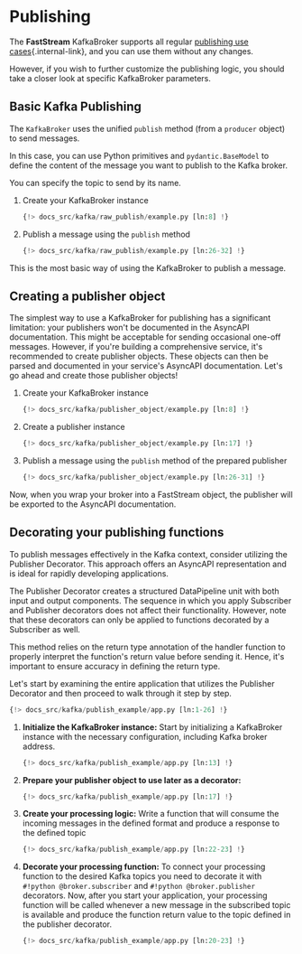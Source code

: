 # Publishing

The **FastStream** KafkaBroker supports all regular [publishing use cases](../../getting-started/publishing/index.md){.internal-link}, and you can use them without any changes.

However, if you wish to further customize the publishing logic, you should take a closer look at specific KafkaBroker parameters.

## Basic Kafka Publishing

The `KafkaBroker` uses the unified `publish` method (from a `producer` object) to send messages.

In this case, you can use Python primitives and `pydantic.BaseModel` to define the content of the message you want to publish to the Kafka broker.

You can specify the topic to send by its name.

1. Create your KafkaBroker instance

    ```python linenums="1"
    {!> docs_src/kafka/raw_publish/example.py [ln:8] !}
    ```

1. Publish a message using the `publish` method

    ```python linenums="1"
    {!> docs_src/kafka/raw_publish/example.py [ln:26-32] !}
    ```

This is the most basic way of using the KafkaBroker to publish a message.

## Creating a publisher object

The simplest way to use a KafkaBroker for publishing has a significant limitation: your publishers won't be documented in the AsyncAPI documentation. This might be acceptable for sending occasional one-off messages. However, if you're building a comprehensive service, it's recommended to create publisher objects. These objects can then be parsed and documented in your service's AsyncAPI documentation. Let's go ahead and create those publisher objects!

1. Create your KafkaBroker instance

    ```python linenums="1"
    {!> docs_src/kafka/publisher_object/example.py [ln:8] !}
    ```

1. Create a publisher instance

    ```python linenums="1"
    {!> docs_src/kafka/publisher_object/example.py [ln:17] !}
    ```

1. Publish a message using the `publish` method of the prepared publisher

    ```python linenums="1"
    {!> docs_src/kafka/publisher_object/example.py [ln:26-31] !}
    ```

Now, when you wrap your broker into a FastStream object, the publisher will be exported to the AsyncAPI documentation.

## Decorating your publishing functions

To publish messages effectively in the Kafka context, consider utilizing the Publisher Decorator. This approach offers an AsyncAPI representation and is ideal for rapidly developing applications.

The Publisher Decorator creates a structured DataPipeline unit with both input and output components. The sequence in which you apply Subscriber and Publisher decorators does not affect their functionality. However, note that these decorators can only be applied to functions decorated by a Subscriber as well.

This method relies on the return type annotation of the handler function to properly interpret the function's return value before sending it. Hence, it's important to ensure accuracy in defining the return type.

Let's start by examining the entire application that utilizes the Publisher Decorator and then proceed to walk through it step by step.

```python linenums="1"
{!> docs_src/kafka/publish_example/app.py [ln:1-26] !}
```

1. **Initialize the KafkaBroker instance:** Start by initializing a KafkaBroker instance with the necessary configuration, including Kafka broker address.

    ```python linenums="1"
    {!> docs_src/kafka/publish_example/app.py [ln:13] !}
    ```

1. **Prepare your publisher object to use later as a decorator:**

    ```python linenums="1"
    {!> docs_src/kafka/publish_example/app.py [ln:17] !}
    ```

1. **Create your processing logic:** Write a function that will consume the incoming messages in the defined format and produce a response to the defined topic

    ```python linenums="1"
    {!> docs_src/kafka/publish_example/app.py [ln:22-23] !}
    ```

1. **Decorate your processing function:** To connect your processing function to the desired Kafka topics you need to decorate it with `#!python @broker.subscriber` and `#!python @broker.publisher` decorators. Now, after you start your application, your processing function will be called whenever a new message in the subscribed topic is available and produce the function return value to the topic defined in the publisher decorator.

    ```python linenums="1"
    {!> docs_src/kafka/publish_example/app.py [ln:20-23] !}
    ```
